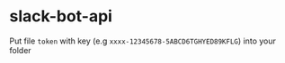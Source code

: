 # slack-bot-api

Put file `token` with key (e.g `xxxx-12345678-5ABCD6TGHYED89KFLG`) into your folder
